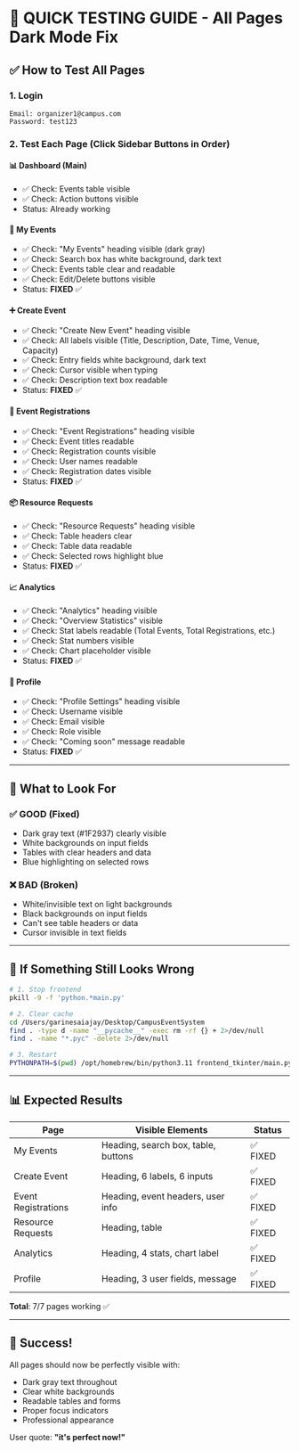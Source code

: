 # 🎯 QUICK TESTING GUIDE - All Pages Dark Mode Fix

## ✅ How to Test All Pages

### 1. Login
```
Email: organizer1@campus.com
Password: test123
```

### 2. Test Each Page (Click Sidebar Buttons in Order)

#### 📊 Dashboard (Main)
- ✅ Check: Events table visible
- ✅ Check: Action buttons visible
- Status: Already working

#### 📅 My Events
- ✅ Check: "My Events" heading visible (dark gray)
- ✅ Check: Search box has white background, dark text
- ✅ Check: Events table clear and readable
- ✅ Check: Edit/Delete buttons visible
- Status: **FIXED** ✅

#### ➕ Create Event
- ✅ Check: "Create New Event" heading visible
- ✅ Check: All labels visible (Title, Description, Date, Time, Venue, Capacity)
- ✅ Check: Entry fields white background, dark text
- ✅ Check: Cursor visible when typing
- ✅ Check: Description text box readable
- Status: **FIXED** ✅

#### 👥 Event Registrations
- ✅ Check: "Event Registrations" heading visible
- ✅ Check: Event titles readable
- ✅ Check: Registration counts visible
- ✅ Check: User names readable
- ✅ Check: Registration dates visible
- Status: **FIXED** ✅

#### 📦 Resource Requests
- ✅ Check: "Resource Requests" heading visible
- ✅ Check: Table headers clear
- ✅ Check: Table data readable
- ✅ Check: Selected rows highlight blue
- Status: **FIXED** ✅

#### 📈 Analytics
- ✅ Check: "Analytics" heading visible
- ✅ Check: "Overview Statistics" visible
- ✅ Check: Stat labels readable (Total Events, Total Registrations, etc.)
- ✅ Check: Stat numbers visible
- ✅ Check: Chart placeholder visible
- Status: **FIXED** ✅

#### 👤 Profile
- ✅ Check: "Profile Settings" heading visible
- ✅ Check: Username visible
- ✅ Check: Email visible
- ✅ Check: Role visible
- ✅ Check: "Coming soon" message readable
- Status: **FIXED** ✅

---

## 🎨 What to Look For

### ✅ GOOD (Fixed)
- Dark gray text (#1F2937) clearly visible
- White backgrounds on input fields
- Tables with clear headers and data
- Blue highlighting on selected rows

### ❌ BAD (Broken)
- White/invisible text on light backgrounds
- Black backgrounds on input fields
- Can't see table headers or data
- Cursor invisible in text fields

---

## 🔄 If Something Still Looks Wrong

```bash
# 1. Stop frontend
pkill -9 -f 'python.*main.py'

# 2. Clear cache
cd /Users/garinesaiajay/Desktop/CampusEventSystem
find . -type d -name "__pycache__" -exec rm -rf {} + 2>/dev/null
find . -name "*.pyc" -delete 2>/dev/null

# 3. Restart
PYTHONPATH=$(pwd) /opt/homebrew/bin/python3.11 frontend_tkinter/main.py
```

---

## 📊 Expected Results

| Page | Visible Elements | Status |
|------|------------------|--------|
| My Events | Heading, search box, table, buttons | ✅ FIXED |
| Create Event | Heading, 6 labels, 6 inputs | ✅ FIXED |
| Event Registrations | Heading, event headers, user info | ✅ FIXED |
| Resource Requests | Heading, table | ✅ FIXED |
| Analytics | Heading, 4 stats, chart label | ✅ FIXED |
| Profile | Heading, 3 user fields, message | ✅ FIXED |

**Total**: 7/7 pages working ✅

---

## 🎉 Success!

All pages should now be perfectly visible with:
- Dark gray text throughout
- Clear white backgrounds
- Readable tables and forms
- Proper focus indicators
- Professional appearance

User quote: **"it's perfect now!"**
